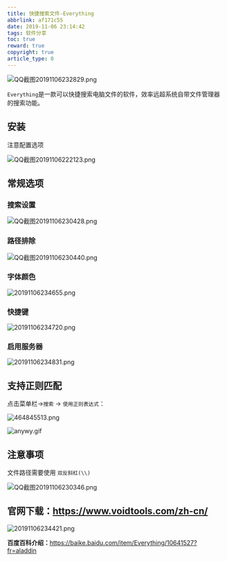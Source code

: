 ```yaml
---
title: 快捷搜索文件-Everything
abbrlink: af171c55
date: 2019-11-06 23:14:42
tags: 软件分享
toc: true
reward: true
copyright: true
article_type: 0
---
```


![QQ截图20191106232829.png](https://cdn.anyway1314.cn/imageQQ截图20191106232829.png-title)

`Everything`是一款可以快捷搜索电脑文件的软件，效率远超系统自带文件管理器的搜索功能。
<!-- more -->

## 安装
注意配置选项

![QQ截图20191106222123.png](https://cdn.anyway1314.cn/imageQQ截图20191106222123.png)

## 常规选项
### 搜索设置
![QQ截图20191106230428.png](https://cdn.anyway1314.cn/imageQQ截图20191106230428.png)
### 路径排除
![QQ截图20191106230440.png](https://cdn.anyway1314.cn/imageQQ截图20191106230440.png)
### 字体颜色
![20191106234655.png](https://cdn.anyway1314.cn/image20191106234655.png)
### 快捷键
![20191106234720.png](https://cdn.anyway1314.cn/image20191106234720.png)
### 启用服务器
![20191106234831.png](https://cdn.anyway1314.cn/image20191106234831.png)

## 支持正则匹配
点击菜单栏->`搜索` -> `使用正则表达式`：

![464845513.png](https://cdn.anyway1314.cn/image464845513.png)

![anywy.gif](https://cdn.anyway1314.cn/imageanywy.gif)

## 注意事项
文件路径需要使用 `双反斜杠(\\)`

![QQ截图20191106230346.png](https://cdn.anyway1314.cn/imageQQ截图20191106230346.png)

## 官网下载：<https://www.voidtools.com/zh-cn/>

![20191106234421.png](https://cdn.anyway1314.cn/image20191106234421.png)

**百度百科介绍：**<https://baike.baidu.com/item/Everything/10641527?fr=aladdin>